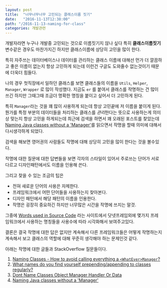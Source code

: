 ```yaml
---
layout: post
title:  "너무너무너무 고민되는 클래스이름 짓기"
date:   "2016-11-13T12:38:00"
path: "/2016-11-13-naming-for-class"
categories: 개발관련
---
```


개발자라면 누구나 개발중 고민되는 것으로 이름짓기지 않나 싶다 특히 **클래스이름짓기**
변수같은 경우도 마찬가지긴 하지만 클래스이름에 상당히 고민을 많이 한다. 

특히 자주쓰는 데이터베이스나 데이터를 관리하는 클래스 이름에 대해선 먼가 더 깔끔하고 좋은 이름이 없는지 
항상 고민하게 되는데 이런건 구글도 도와줄수 없는것이기 때문에 더욱더 힘들다.

나의 경우 첫직장에서 일하던 클래스를 보면 클래스들의 이름을
`Utils`, `Helper`, `Manager`, `Wrapper` 로 많이 작성했다.
지금도 `er` 를 붙여서 클래스를 작명하는 건 많이 쓰긴 하지만 
그때그때 조금더 명확한 명칭을 붙이고 싶어서 더 고민하게 된다.

특히 `Manager`라는 것을 꽤 많이 사용하게 되는데 항상 고민끝에 저 이름을 붙이게 된다. 
뭔가를 특정 부분의 데이터들을 처리하는 클래스를 *관리*한다는 뜻으로 사용하는게 의미상 맞는지 항상
고민을 하게되는데 최근에 검색을 하면서 꽤 오래된 포스트를 찾았는데 [Naming Java classes without a 'Manager'](http://www.bright-green.com/blog/2003_02_25/naming_java_classes_without_a.html)를 읽으면서 작명을 할때 의미에 대해서 다시생각하게 되었다.

검색을 해보면 영어권의 사람들도 작명에 대해 상당히 고민을 많이 한다는 것을 볼수있다.

작명에 대한 질문에 대한 답변들을 보면 각자의 스타일이 있어서 주로쓰는 단어가 서로 다르고 
디자인패턴에서도 이름을 인용해 쓴다.

그리고 찾을 수 있는 조금의 팁은

  * 전혀 새로운 단어의 사용은 자제한다.
  * 프레임워크에서 어떤 단어들을 사용하는지 찾아본다.
  * 디자인 패턴에서 해당 패턴의 이름을 인용한다.
  * 작명은 굉장히 중요하긴 하지만 너무많은 시간을 작명에 쓰지는 말것.

그중에 [Words used in Source Code](http://source-code-wordle.de/) 라는 사이트에서
닷넷프레임외에 몇가지 프레임워크에서 사용하는 명칭들을 사용수에 따라 시각화해서 보여주고있다.

결론은 결국 작명에 대한 답은 없지만 계속해서 다른 프레임워크들은 어떻게 작명하는지 계속해서 보고
클래스의 역할에 대해 꾸준히 생각해야 하는 문제인것 같다.

아래는 작명에 대한 글들과 StackOverflow 질문들이다.

  1. [Naming Classes - How to avoid calling everything a `<WhatEver>Manager`?](http://stackoverflow.com/questions/1866794/naming-classes-how-to-avoid-calling-everything-a-whatevermanager)
  2. [What names do you find yourself prepending/appending to classes regularly?](http://stackoverflow.com/questions/1194403/what-names-do-you-find-yourself-prepending-appending-to-classes-regularly)
  3. [Dont Name Classes Object Manager Handler Or Data](http://wiki.c2.com/?DontNameClassesObjectManagerHandlerOrData)
  4. [Naming Java classes without a 'Manager'](http://www.bright-green.com/blog/2003_02_25/naming_java_classes_without_a.html)